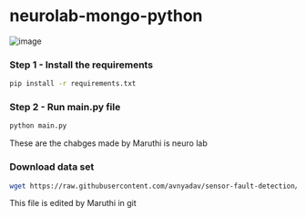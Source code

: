 # neurolab-mongo-python

![image](https://user-images.githubusercontent.com/57321948/196933065-4b16c235-f3b9-4391-9cfe-4affcec87c35.png)

### Step 1 - Install the requirements
```bash
pip install -r requirements.txt
```

### Step 2 - Run main.py file

```bash
python main.py
```
These are the chabges made by Maruthi is neuro lab
 
 ### Download data set 
 ```bash
 wget https://raw.githubusercontent.com/avnyadav/sensor-fault-detection/main/aps_failure_training_set1.csv
 ```
 
 This file is edited by Maruthi in git 

